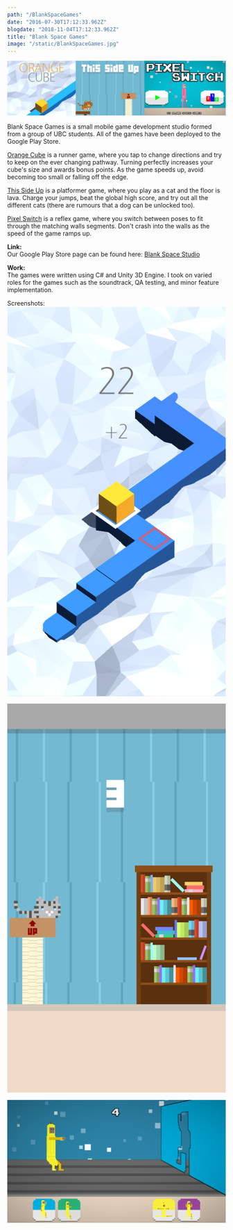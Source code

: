 ```yaml
---
path: "/BlankSpaceGames"
date: "2016-07-30T17:12:33.962Z"
blogdate: "2018-11-04T17:12:33.962Z"
title: "Blank Space Games"
image: "/static/BlankSpaceGames.jpg"
---
```


![](/static/BlankSpaceGames.jpg)

Blank Space Games is a small mobile game development studio formed from a group of UBC students. 
All of the games have been deployed to the Google Play Store.

[Orange Cube](https://play.google.com/store/apps/details?id=ca.BlankSpace.OrangeCube) is a runner game, where you tap to change directions and try to keep on the ever changing pathway. 
Turning perfectly increases your cube's size and awards bonus points.
As the game speeds up, avoid becoming too small or falling off the edge.

[This Side Up](https://play.google.com/store/apps/details?id=ca.BlankSpace.ThisSideUp) is a platformer game, where you play as a cat and the floor is lava. 
Charge your jumps, beat the global high score, and try out all the different cats (there are rumours that a dog can be unlocked too).

[Pixel Switch](https://play.google.com/store/apps/details?id=ca.BlankSpace.PixelSwitch) is a reflex game, where you switch between poses to fit through the matching walls segments.
Don't crash into the walls as the speed of the game ramps up.

**Link:**  
Our Google Play Store page can be found here: [Blank Space Studio](https://play.google.com/store/apps/dev?id=8000049823133248302)

**Work:**  
The games were written using C# and Unity 3D Engine.
I took on varied roles for the games such as the soundtrack, QA testing, and minor feature implementation.

Screenshots:  
![](/static/OrangeCube.png)

![](/static/ThisSideUp.png)

![](/static/PixelSwitch.png)